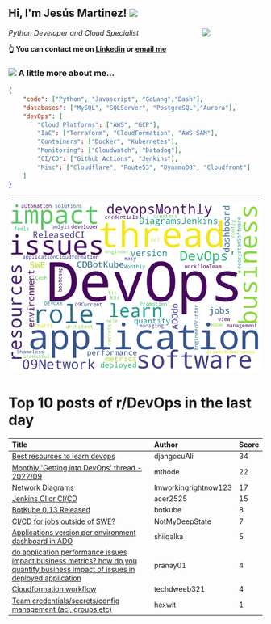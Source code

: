 <!--
**jmartinezl/jmartinezl** is a ✨ _special_ ✨ repository because its `README.md` (this file) appears on your GitHub profile.

Here are some ideas to get you started:

- 🔭 I’m currently working on ...
- 🌱 I’m currently learning ...
- 👯 I’m looking to collaborate on ...
- 🤔 I’m looking for help with ...
- 💬 Ask me about ...
- 📫 How to reach me: ...
- 😄 Pronouns: ...
- ⚡ Fun fact: ...
-->

<h2>Hi, I'm Jesús Martinez! <img src="https://media.giphy.com/media/WUlplcMpOCEmTGBtBW/giphy.gif" width="30"> </h2>
<img align='right' src="https://media.giphy.com/media/NytMLKyiaIh6VH9SPm/giphy.gif" width="120">
<p><em>Python Developer and Cloud Specialist
</em></p>

**👆 You can contact me on [Linkedin](https://www.linkedin.com/in/jes%C3%BAs-martinez-2b7b10104/) or [email me](mailto:jesus.mtz.lorenzo@gmail.com)**

### <img src="https://media.giphy.com/media/VgCDAzcKvsR6OM0uWg/giphy.gif" width="50"> A little more about me...  

```json
{
    "code": ["Python", "Javascript", "GoLang","Bash"],
    "databases": ["MySQL", "SQLServer", "PostgreSQL","Aurora"],
    "devOps": [
        "Cloud Platforms": ["AWS", "GCP"],
        "IaC": ["Terraform", "CloudFormation", "AWS SAM"],
        "Containers": ["Docker", "Kubernetes"],
        "Monitoring": ["Cloudwatch", "Datadog"],
        "CI/CD": ["Github Actions", "Jenkins"],
        "Misc": ["Cloudflare", "Route53", "DynamoDB", "Cloudfront"]
    ]
}
```
---

![Wordcloud](./cloud.png)

# Top 10 posts of r/DevOps in the last day

| Title | Author | Score |
|:---|:---|:---|
| [Best resources to learn devops](https://www.reddit.com/r/devops/comments/x3f26l/best_resources_to_learn_devops/) | djangocuAli | 34 |
| [Monthly 'Getting into DevOps' thread - 2022/09](https://www.reddit.com/r/devops/comments/x3nai0/monthly_getting_into_devops_thread_202209/) | mthode | 22 |
| [Network Diagrams](https://www.reddit.com/r/devops/comments/x3hf9e/network_diagrams/) | Imworkingrightnow123 | 17 |
| [Jenkins CI or CI/CD](https://www.reddit.com/r/devops/comments/x3bhk4/jenkins_ci_or_cicd/) | acer2525 | 15 |
| [BotKube 0.13 Released](https://www.reddit.com/r/devops/comments/x3wjzl/botkube_013_released/) | botkube | 8 |
| [CI/CD for jobs outside of SWE?](https://www.reddit.com/r/devops/comments/x3clgu/cicd_for_jobs_outside_of_swe/) | NotMyDeepState | 7 |
| [Applications version per environment dashboard in ADO](https://www.reddit.com/r/devops/comments/x3kw4v/applications_version_per_environment_dashboard_in/) | shiiqalka | 5 |
| [do application performance issues impact business metrics? how do you quantify business impact of issues in deployed application](https://www.reddit.com/r/devops/comments/x3vbzt/do_application_performance_issues_impact_business/) | pranay01 | 4 |
| [Cloudformation workflow](https://www.reddit.com/r/devops/comments/x3duk6/cloudformation_workflow/) | techdweeb321 | 4 |
| [Team credentials/secrets/config management (acl, groups etc)](https://www.reddit.com/r/devops/comments/x3wbw2/team_credentialssecretsconfig_management_acl/) | hexwit | 1 |
